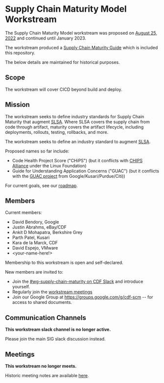 # Supply Chain Maturity Model Workstream

The Supply Chain Maturity Model workstream was proposed on
[August 25, 2022](https://github.com/cdfoundation/sig-software-supply-chain/blob/main/docs/meetings.md#August-25-2022)
and continued until January 2023.

The workstream produced a [Supply Chain Maturity
Guide](../../docs/supply-chain-maturity.md) which is included this repository.

The below details are maintained for historical purposes.

## Scope

The workstream will cover CICD beyond build and deploy.

## Mission

The workstream seeks to define industry standards for Supply Chain Maturity that
augment [SLSA](http://slsa.dev).  Where SLSA covers the supply chain from code
through artifact, maturity covers the artifact lifecycle, including deployments,
rollouts, testing, rollbacks, and more.

The workstream seeks to define an industry standard to augment [SLSA](http://slsa.dev).

Proposed names so far include:
*  Code Health Project Score ("CHiPS") (but it conflicts with [CHIPS
   Alliance](https://chipsalliance.org/) under the Linux Foundation)
*  Guide for Understanding Application Concerns ("GUAC") (but it conflicts with the [GUAC project](https://github.com/guacsec/guac) from Google/Kusari/Purdue/Citi))

For current goals, see our [roadmap](ROADMAP.md).

## Members
Current members:
* David Bendory, Google
* Justin Abrahms, eBay/CDF
* Ankit D Mohapatra, Berkshire Grey
* Parth Patel, Kusari
* Kara de la Marck, CDF
* David Espejo, VMware
* <your-name-here!>

Membership to this workstream is open and self-declared.

New members are invited to:
* Join the [#wg-supply-chain-maturity on CDF
  Slack](https://cdeliveryfdn.slack.com/archives/C03V8R6C64C) and introduce
  yourself.
* Regularly join the [workstream meetings](#supply-chain-maturity-workstream-meetings)
* Join our Google Group at https://groups.google.com/g/cdf-scm -- for access to shared documents.
  
## Communication Channels

**This workstream slack channel is no longer active.**

Please join the main SIG slack discussion instead.

## Meetings

**This workstream no longer meets.**

Historic meeting notes are available
[here](https://hackmd.io/xq6lH4F7RUWmqZhluMcgLw).
